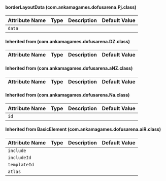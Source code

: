 #### borderLayoutData (com.ankamagames.dofusarena.Pj.class)

| Attribute Name | Type | Description | Default Value |
|-----|----|---|---|
|``data``|        |        |
#### Inherited from  (com.ankamagames.dofusarena.DZ.class)

| Attribute Name | Type | Description | Default Value |
|-----|----|---|---|
#### Inherited from  (com.ankamagames.dofusarena.aNZ.class)

| Attribute Name | Type | Description | Default Value |
|-----|----|---|---|
#### Inherited from  (com.ankamagames.dofusarena.Na.class)

| Attribute Name | Type | Description | Default Value |
|-----|----|---|---|
|``id``|        |        |
#### Inherited from BasicElement (com.ankamagames.dofusarena.aiR.class)

| Attribute Name | Type | Description | Default Value |
|-----|----|---|---|
|``include``|        |        |
|``includeId``|        |        |
|``templateId``|        |        |
|``atlas``|        |        |
